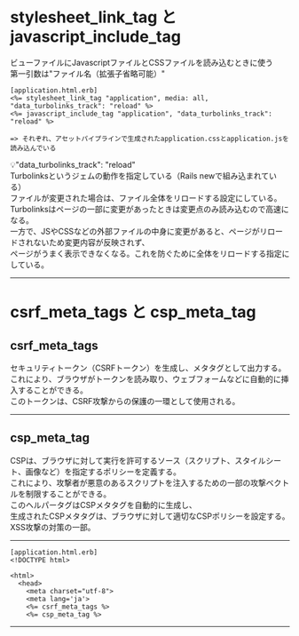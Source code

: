 # stylesheet_link_tag と　javascript_include_tag
ビューファイルにJavascriptファイルとCSSファイルを読み込むときに使う    
第一引数は"ファイル名（拡張子省略可能）"
~~~
[application.html.erb]
<%= stylesheet_link_tag "application", media: all, "data_turbolinks_track": "reload" %>
<%= javascript_include_tag "application", "data_turbolinks_track": "reload" %>

=> それぞれ、アセットパイプラインで生成されたapplication.cssとapplication.jsを読み込んでいる
~~~
💡"data_turbolinks_track": "reload"   
Turbolinksというジェムの動作を指定している（Rails newで組み込まれている）    
ファイルが変更された場合は、ファイル全体をリロードする設定にしている。   
Turbolinksはページの一部に変更があったときは変更点のみ読み込むので高速になる。    
一方で、JSやCSSなどの外部ファイルの中身に変更があると、ページがリロードされないため変更内容が反映されず、   
ページがうまく表示できなくなる。これを防ぐために全体をリロードする指定にしている。
***

# csrf_meta_tags と csp_meta_tag
## csrf_meta_tags
セキュリティトークン（CSRFトークン）を生成し、メタタグとして出力する。    
これにより、ブラウザがトークンを読み取り、ウェブフォームなどに自動的に挿入することができる。    
このトークンは、CSRF攻撃からの保護の一環として使用される。
***

## csp_meta_tag
CSPは、ブラウザに対して実行を許可するソース（スクリプト、スタイルシート、画像など）を指定するポリシーを定義する。    
これにより、攻撃者が悪意のあるスクリプトを注入するための一部の攻撃ベクトルを制限することができる。    
このヘルパータグはCSPメタタグを自動的に生成し、    
生成されたCSPメタタグは、ブラウザに対して適切なCSPポリシーを設定する。    
XSS攻撃の対策の一部。
***
~~~
[application.html.erb]
<!DOCTYPE html>

<html>
  <head>
    <meta charset="utf-8">
    <meta lang='ja'>
    <%= csrf_meta_tags %>
    <%= csp_meta_tag %>
~~~
***
